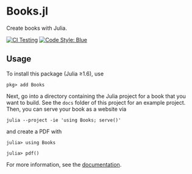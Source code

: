 # Books.jl

Create books with Julia.

[![CI Testing](https://github.com/rikhuijzer/Books.jl/workflows/CI/badge.svg)](https://github.com/rikhuijzer/Books.jl/actions?query=workflow%3ACI+branch%3Amain)
[![Code Style: Blue](https://img.shields.io/badge/code%20style-blue-4495d1.svg)](https://github.com/invenia/BlueStyle)

## Usage

To install this package (Julia ≥1.6), use
```
pkg> add Books
```

Next, go into a directory containing the Julia project for a book that you want to build.
See the `docs` folder of this project for an example project.
Then, you can serve your book as a website via

```
julia --project -ie 'using Books; serve()'
```

and create a PDF with

```
julia> using Books

julia> pdf()
```

For more information, see the [documentation](https://rikhuijzer.github.io/).
